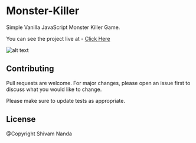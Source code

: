 # Monster-Killer

Simple Vanilla JavaScript Monster Killer Game.

You can see the project live at - [Click Here] 

![alt text](https://i.ibb.co/RvtSbtW/ezgif-com-gif-maker-4.gif)

## Contributing
Pull requests are welcome. For major changes, please open an issue first to discuss what you would like to change.

Please make sure to update tests as appropriate.

## License

@Copyright Shivam Nanda

[Click Here]: <https://shivamnanda436.github.io/Monster-Killer/>
